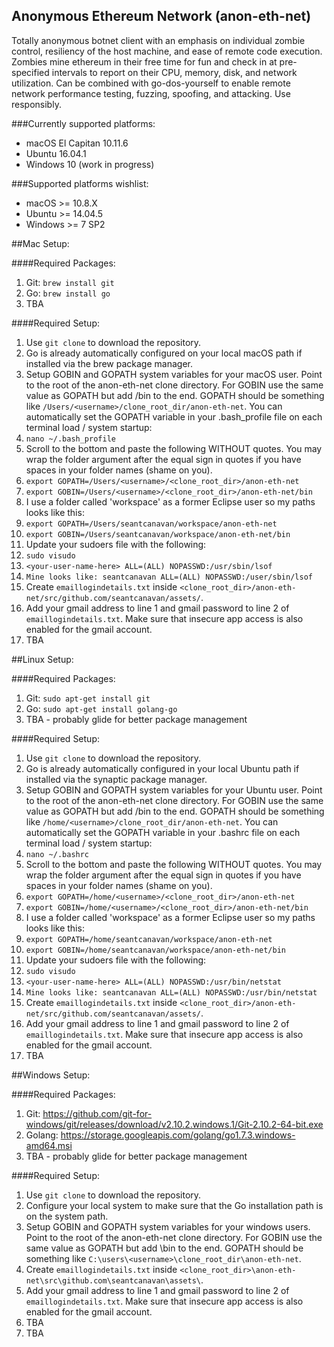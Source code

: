 ## Anonymous Ethereum Network (anon-eth-net)

Totally anonymous botnet client with an emphasis on individual zombie control, resiliency of the host machine, and ease of remote code execution. Zombies mine ethereum in their free time for fun and check in at pre-specified intervals to report on their CPU, memory, disk, and network utilization. Can be combined with go-dos-yourself to enable remote network performance testing, fuzzing, spoofing, and attacking. Use responsibly.

###Currently supported platforms:
- macOS El Capitan 10.11.6
- Ubuntu 16.04.1
- Windows 10 (work in progress)

###Supported platforms wishlist:
- macOS >= 10.8.X
- Ubuntu >= 14.04.5  
- Windows >= 7 SP2

##Mac Setup:

####Required Packages:
1. Git: `brew install git`
2. Go: `brew install go`
3. TBA

####Required Setup:
1. Use `git clone` to download the repository.
2. Go is already automatically configured on your local macOS path if installed via the brew package manager.
3. Setup GOBIN and GOPATH system variables for your macOS user. Point to the root of the anon-eth-net clone directory. For GOBIN use the same value as GOPATH but add /bin to the end. GOPATH should be something like `/Users/<username>/clone_root_dir/anon-eth-net`. You can automatically set the GOPATH variable in your .bash_profile file on each terminal load / system startup:
  1. `nano ~/.bash_profile`
  2. Scroll to the bottom and paste the following WITHOUT quotes. You may wrap the folder argument after the equal sign in quotes if you have spaces in your folder names (shame on you).
  3. `export GOPATH=/Users/<username>/<clone_root_dir>/anon-eth-net`
  4. `export GOBIN=/Users/<username>/<clone_root_dir>/anon-eth-net/bin`
  5. I use a folder called 'workspace' as a former Eclipse user so my paths looks like this:
  6. `export GOPATH=/Users/seantcanavan/workspace/anon-eth-net`
  7. `export GOBIN=/Users/seantcanavan/workspace/anon-eth-net/bin`
4. Update your sudoers file with the following: 
  1. `sudo visudo`
  2. `<your-user-name-here> ALL=(ALL) NOPASSWD:/usr/sbin/lsof`
  3. `Mine looks like: seantcanavan ALL=(ALL) NOPASSWD:/user/sbin/lsof`
5. Create `emaillogindetails.txt` inside `<clone_root_dir>/anon-eth-net/src/github.com/seantcanavan/assets/`.
6. Add your gmail address to line 1 and gmail password to line 2 of `emaillogindetails.txt`. Make sure that insecure app access is also enabled for the gmail account.
7. TBA


##Linux Setup:

####Required Packages:
1. Git: `sudo apt-get install git`
2. Go: `sudo apt-get install golang-go`
3. TBA - probably glide for better package management

####Required Setup:
1. Use `git clone` to download the repository.
2. Go is already automatically configured in your local Ubuntu path if installed via the synaptic package manager.
3. Setup GOBIN and GOPATH system variables for your Ubuntu user. Point to the root of the anon-eth-net clone directory. For GOBIN use the same value as GOPATH but add /bin to the end. GOPATH should be something like `/home/<username>/clone_root_dir/anon-eth-net`. You can automatically set the GOPATH variable in your .bashrc file on each terminal load / system startup:
  1. `nano ~/.bashrc`
  2. Scroll to the bottom and paste the following WITHOUT quotes. You may wrap the folder argument after the equal sign in quotes if you have spaces in your folder names (shame on you).
  3. `export GOPATH=/home/<username>/<clone_root_dir>/anon-eth-net`
  4. `export GOBIN=/home/<username>/<clone_root_dir>/anon-eth-net/bin`
  5. I use a folder called 'workspace' as a former Eclipse user so my paths looks like this:
  6. `export GOPATH=/home/seantcanavan/workspace/anon-eth-net`
  7. `export GOBIN=/home/seantcanavan/workspace/anon-eth-net/bin` 
4. Update your sudoers file with the following: 
  1. `sudo visudo`
  2. `<your-user-name-here> ALL=(ALL) NOPASSWD:/usr/bin/netstat`
  3. `Mine looks like: seantcanavan ALL=(ALL) NOPASSWD:/usr/bin/netstat`
5. Create `emaillogindetails.txt` inside `<clone_root_dir>/anon-eth-net/src/github.com/seantcanavan/assets/`.
6. Add your gmail address to line 1 and gmail password to line 2 of `emaillogindetails.txt`. Make sure that insecure app access is also enabled for the gmail account.
7. TBA

##Windows Setup:


####Required Packages:
1. Git: https://github.com/git-for-windows/git/releases/download/v2.10.2.windows.1/Git-2.10.2-64-bit.exe
2. Golang: https://storage.googleapis.com/golang/go1.7.3.windows-amd64.msi
3. TBA - probably glide for better package management

####Required Setup:
1. Use `git clone` to download the repository.
2. Configure your local system to make sure that the Go installation path is on the system path.
3. Setup GOBIN and GOPATH system variables for your windows users. Point to the root of the anon-eth-net clone directory. For GOBIN use the same value as GOPATH but add \bin to the end. GOPATH should be something like `C:\users\<username>\clone_root_dir\anon-eth-net`.
4. Create `emaillogindetails.txt` inside `<clone_root_dir>\anon-eth-net\src\github.com\seantcanavan\assets\`.
5. Add your gmail address to line 1 and gmail password to line 2 of `emaillogindetails.txt`. Make sure that insecure app access is also enabled for the gmail account.
6. TBA
7. TBA
